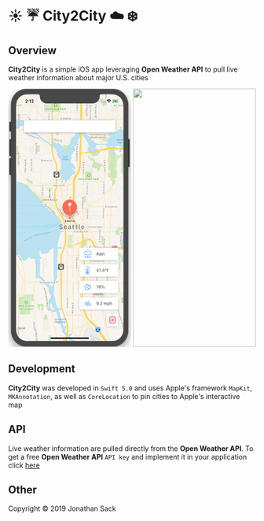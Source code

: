 # :sunny: :umbrella: City2City :cloud: :snowflake:

## Overview
**City2City** is a simple iOS app leveraging **Open Weather API** to pull live weather information about major U.S. cities

<img src="demo1.gif" width="250" height="525"> <img src="demo.gif" width="250" height="525">


## Development
**City2City** was developed in `Swift 5.0` and uses Apple's framework `MapKit`, `MKAnnotation`, as well as `CoreLocation` to pin cities to Apple's interactive map


## API
Live weather information are pulled directly from the **Open Weather API**.
To get a free **Open Weather API** `API key` and implement it in your application click [here](https://openweathermap.org/appid)


## Other
Copyright © 2019 Jonathan Sack
